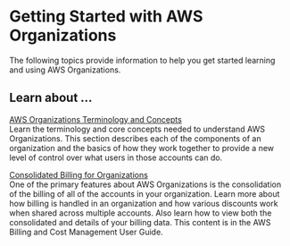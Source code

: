 # Getting Started with AWS Organizations<a name="orgs_getting-started"></a>

The following topics provide information to help you get started learning and using AWS Organizations\.

## Learn about \.\.\.<a name="orgs_learn-about"></a>

[AWS Organizations Terminology and Concepts](orgs_getting-started_concepts.md)  
Learn the terminology and core concepts needed to understand AWS Organizations\. This section describes each of the components of an organization and the basics of how they work together to provide a new level of control over what users in those accounts can do\.

[Consolidated Billing for Organizations](http://alpha-docs-aws.amazon.com/awsaccountbilling/latest/aboutv2/consolidated-billing.html)  
One of the primary features about AWS Organizations is the consolidation of the billing of all of the accounts in your organization\. Learn more about how billing is handled in an organization and how various discounts work when shared across multiple accounts\. Also learn how to view both the consolidated and details of your billing data\. This content is in the AWS Billing and Cost Management User Guide\.
